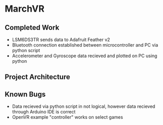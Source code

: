 # MarchVR
## Completed Work
- LSM6DS3TR sends data to Adafruit Feather v2
- Bluetooth connection established between microcontroller and PC via python script
- Accelerometer and Gyroscope data recieved and plotted on PC using python

## Project Architecture

## Known Bugs
- Data recieved via python script in not logical, however data recieved through Arduino IDE is correct
- OpenVR example "controller" works on select games
